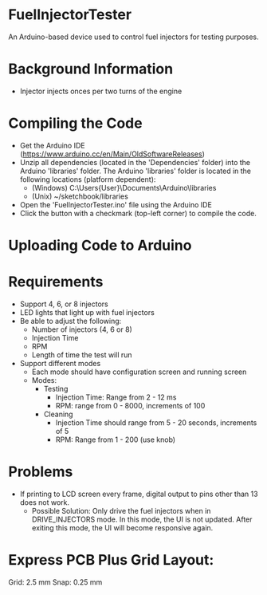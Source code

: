 # FuelInjectorTester
An Arduino-based device used to control fuel injectors for testing purposes.

# Background Information

- Injector injects onces per two turns of the engine

# Compiling the Code

- Get the Arduino IDE (https://www.arduino.cc/en/Main/OldSoftwareReleases)
- Unzip all dependencies (located in the 'Dependencies' folder) into the Arduino 'libraries' folder. The Arduino 'libraries' folder is located in the following locations (platform dependent):
	- (Windows) C:\Users\{User}\Documents\Arduino\libraries
	- (Unix) ~/sketchbook/libraries
- Open the 'FuelInjectorTester.ino' file using the Arduino IDE
- Click the button with a checkmark (top-left corner) to compile the code.

# Uploading Code to Arduino



# Requirements

- Support 4, 6, or 8 injectors
- LED lights that light up with fuel injectors
- Be able to adjust the following:
    - Number of injectors (4, 6 or 8)
    - Injection Time
    - RPM
    - Length of time the test will run
- Support different modes
    - Each mode should have configuration screen and running screen
    - Modes:
        - Testing
            - Injection Time: Range from 2 - 12 ms
            - RPM: range from 0 - 8000, increments of 100
        - Cleaning
            - Injection Time should range from 5 - 20 seconds, increments of 5
            - RPM: Range from 1 - 200 (use knob)

# Problems
- If printing to LCD screen every frame, digital output to pins other than 13 does not work.
    - Possible Solution: Only drive the fuel injectors when in DRIVE_INJECTORS mode. In this mode, the UI is not updated. After exiting this mode, the UI will become responsive again.

# Express PCB Plus Grid Layout:
Grid: 2.5 mm
Snap: 0.25 mm
